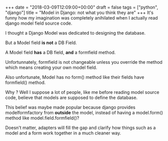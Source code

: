 +++
date = "2018-03-09T12:09:00+00:00"
draft = false
tags = ["python", "django"]
title = "Model in Django: not what you think they are"
+++
It's funny how my imagination was completely anihilated when I actually read django model field source code.

I thought a Django Model was dedicated to designing the database.

But a Model field **is not** a DB Field.
 
A Model field **has** a DB field, **and** a formfield method.

Unfortunnately, formfield is not changeable unless you override the method which means creating your own model field.

Also unfortunate, Model has no form() method like their fields have formfield() method.

Why ? Well I suppose a lot of people, like me before reading model source code, believe that models are supposed to define the database.

This belief was maybe made popular because django provides modelformfactory from **outside** the model, instead of having a model.form() method like model.field.formfield()?

Doesn't matter, adapters will fill the gap and clarify how things such as a model and a form work together in a much cleaner way.